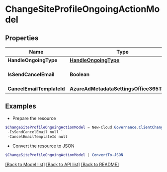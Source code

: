 # ChangeSiteProfileOngoingActionModel
## Properties

Name | Type | Description | Notes
------------ | ------------- | ------------- | -------------
**HandleOngoingType** | [**HandleOngoingType**](HandleOngoingType.md) |  | [optional] 
**IsSendCancelEmail** | **Boolean** |  | [optional] [default to $false]
**CancelEmailTemplateId** | [**AzureAdMetadataSettingsOffice365Tenant**](AzureAdMetadataSettingsOffice365Tenant.md) |  | [optional] 

## Examples

- Prepare the resource
```powershell
$ChangeSiteProfileOngoingActionModel = New-Cloud.Governance.ClientChangeSiteProfileOngoingActionModel  -HandleOngoingType null `
 -IsSendCancelEmail null `
 -CancelEmailTemplateId null
```

- Convert the resource to JSON
```powershell
$ChangeSiteProfileOngoingActionModel | ConvertTo-JSON
```

[[Back to Model list]](../README.md#documentation-for-models) [[Back to API list]](../README.md#documentation-for-api-endpoints) [[Back to README]](../README.md)

